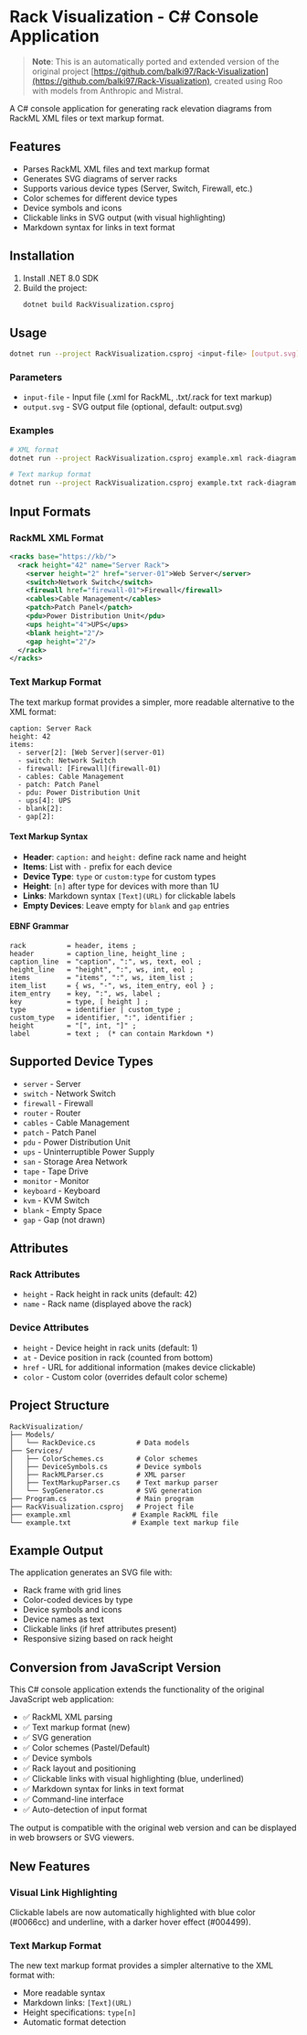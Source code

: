 # Rack Visualization - C# Console Application

> **Note**: This is an automatically ported and extended version of the original project [https://github.com/balki97/Rack-Visualization](https://github.com/balki97/Rack-Visualization), created using Roo with models from Anthropic and Mistral.

A C# console application for generating rack elevation diagrams from RackML XML files or text markup format.

## Features

- Parses RackML XML files and text markup format
- Generates SVG diagrams of server racks
- Supports various device types (Server, Switch, Firewall, etc.)
- Color schemes for different device types
- Device symbols and icons
- Clickable links in SVG output (with visual highlighting)
- Markdown syntax for links in text format

## Installation

1. Install .NET 8.0 SDK
2. Build the project:
   ```bash
   dotnet build RackVisualization.csproj
   ```

## Usage

```bash
dotnet run --project RackVisualization.csproj <input-file> [output.svg]
```

### Parameters

- `input-file` - Input file (.xml for RackML, .txt/.rack for text markup)
- `output.svg` - SVG output file (optional, default: output.svg)

### Examples

```bash
# XML format
dotnet run --project RackVisualization.csproj example.xml rack-diagram.svg

# Text markup format
dotnet run --project RackVisualization.csproj example.txt rack-diagram.svg
```

## Input Formats

### RackML XML Format

```xml
<racks base="https://kb/">
  <rack height="42" name="Server Rack">
    <server height="2" href="server-01">Web Server</server>
    <switch>Network Switch</switch>
    <firewall href="firewall-01">Firewall</firewall>
    <cables>Cable Management</cables>
    <patch>Patch Panel</patch>
    <pdu>Power Distribution Unit</pdu>
    <ups height="4">UPS</ups>
    <blank height="2"/>
    <gap height="2"/>
  </rack>
</racks>
```

### Text Markup Format

The text markup format provides a simpler, more readable alternative to the XML format:

```
caption: Server Rack
height: 42
items:
  - server[2]: [Web Server](server-01)
  - switch: Network Switch
  - firewall: [Firewall](firewall-01)
  - cables: Cable Management
  - patch: Patch Panel
  - pdu: Power Distribution Unit
  - ups[4]: UPS
  - blank[2]: 
  - gap[2]: 
```

#### Text Markup Syntax

- **Header**: `caption:` and `height:` define rack name and height
- **Items**: List with `-` prefix for each device
- **Device Type**: `type` or `custom:type` for custom types
- **Height**: `[n]` after type for devices with more than 1U
- **Links**: Markdown syntax `[Text](URL)` for clickable labels
- **Empty Devices**: Leave empty for `blank` and `gap` entries

#### EBNF Grammar

```ebnf
rack          = header, items ;
header        = caption_line, height_line ;
caption_line  = "caption", ":", ws, text, eol ;
height_line   = "height", ":", ws, int, eol ;
items         = "items", ":", ws, item_list ;
item_list     = { ws, "-", ws, item_entry, eol } ;
item_entry    = key, ":", ws, label ;
key           = type, [ height ] ;
type          = identifier | custom_type ;
custom_type   = identifier, ":", identifier ;
height        = "[", int, "]" ;
label         = text ;  (* can contain Markdown *)
```

## Supported Device Types

- `server` - Server
- `switch` - Network Switch
- `firewall` - Firewall
- `router` - Router
- `cables` - Cable Management
- `patch` - Patch Panel
- `pdu` - Power Distribution Unit
- `ups` - Uninterruptible Power Supply
- `san` - Storage Area Network
- `tape` - Tape Drive
- `monitor` - Monitor
- `keyboard` - Keyboard
- `kvm` - KVM Switch
- `blank` - Empty Space
- `gap` - Gap (not drawn)

## Attributes

### Rack Attributes
- `height` - Rack height in rack units (default: 42)
- `name` - Rack name (displayed above the rack)

### Device Attributes
- `height` - Device height in rack units (default: 1)
- `at` - Device position in rack (counted from bottom)
- `href` - URL for additional information (makes device clickable)
- `color` - Custom color (overrides default color scheme)

## Project Structure

```
RackVisualization/
├── Models/
│   └── RackDevice.cs          # Data models
├── Services/
│   ├── ColorSchemes.cs        # Color schemes
│   ├── DeviceSymbols.cs       # Device symbols
│   ├── RackMLParser.cs        # XML parser
│   ├── TextMarkupParser.cs    # Text markup parser
│   └── SvgGenerator.cs        # SVG generation
├── Program.cs                 # Main program
├── RackVisualization.csproj   # Project file
├── example.xml               # Example RackML file
└── example.txt               # Example text markup file
```

## Example Output

The application generates an SVG file with:
- Rack frame with grid lines
- Color-coded devices by type
- Device symbols and icons
- Device names as text
- Clickable links (if href attributes present)
- Responsive sizing based on rack height

## Conversion from JavaScript Version

This C# console application extends the functionality of the original JavaScript web application:

- ✅ RackML XML parsing
- ✅ Text markup format (new)
- ✅ SVG generation
- ✅ Color schemes (Pastel/Default)
- ✅ Device symbols
- ✅ Rack layout and positioning
- ✅ Clickable links with visual highlighting (blue, underlined)
- ✅ Markdown syntax for links in text format
- ✅ Command-line interface
- ✅ Auto-detection of input format

The output is compatible with the original web version and can be displayed in web browsers or SVG viewers.

## New Features

### Visual Link Highlighting
Clickable labels are now automatically highlighted with blue color (#0066cc) and underline, with a darker hover effect (#004499).

### Text Markup Format
The new text markup format provides a simpler alternative to the XML format with:
- More readable syntax
- Markdown links: `[Text](URL)`
- Height specifications: `type[n]`
- Automatic format detection
